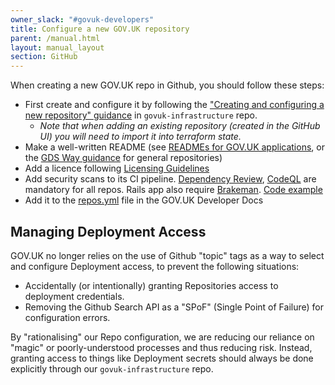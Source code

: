 ```yaml
---
owner_slack: "#govuk-developers"
title: Configure a new GOV.UK repository
parent: /manual.html
layout: manual_layout
section: GitHub
---
```


When creating a new GOV.UK repo in Github, you should follow these steps:

- First create and configure it by following the ["Creating and configuring a new repository" guidance][create-repo] in `govuk-infrastructure` repo.
  - _Note that when adding an existing repository (created in the GitHub UI) you will need to import it into terraform state._
- Make a well-written README (see [READMEs for GOV.UK applications](/manual/readmes.html), or the [GDS Way guidance][readmes] for general repositories)
- Add a licence following [Licensing Guidelines](https://gds-way.digital.cabinet-office.gov.uk/manuals/licensing.html#specifying-the-licence)
- Add security scans to its CI pipeline. [Dependency Review](/manual/dependency-review.html), [CodeQL](/manual/codeql.html) are mandatory for all repos. Rails app also require [Brakeman](/manual/brakeman.html). [Code example](https://github.com/alphagov/whitehall/blob/15738e4efbf4d7df113eb3590a5367b34f482ae3/.github/workflows/ci.yml#L13-L30)
- Add it to the [repos.yml](https://github.com/alphagov/govuk-developer-docs/blob/main/data/repos.yml) file in the GOV.UK Developer Docs

## Managing Deployment Access

GOV.UK no longer relies on the use of Github "topic" tags as a way to select and configure Deployment access, to prevent the following situations:

- Accidentally (or intentionally) granting Repositories access to deployment credentials.
- Removing the Github Search API as a "SPoF" (Single Point of Failure) for configuration errors.

By "rationalising" our Repo configuration, we are reducing our reliance on "magic" or poorly-understood processes and thus reducing risk. Instead, granting access to things like Deployment secrets should always be done explicitly through our `govuk-infrastructure` repo.

[create-repo]: https://github.com/alphagov/govuk-infrastructure/blob/main/terraform/deployments/github/README.md#adding-existing-repositories
[readmes]: https://gds-way.digital.cabinet-office.gov.uk/manuals/readme-guidance.html#writing-readmes

